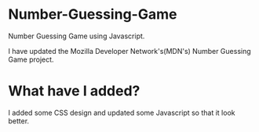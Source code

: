# Number-Guessing-Game
Number Guessing Game using Javascript.

I have updated the Mozilla Developer Network's(MDN's) Number Guessing Game project.

# What have I added?

I added some CSS design and updated some Javascript so that it look better.
